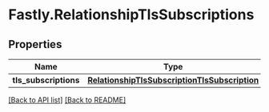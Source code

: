 # Fastly.RelationshipTlsSubscriptions

## Properties

Name | Type | Description | Notes
------------ | ------------- | ------------- | -------------
**tls_subscriptions** | [**RelationshipTlsSubscriptionTlsSubscription**](RelationshipTlsSubscriptionTlsSubscription.md) |  | [optional] 


[[Back to API list]](../../README.md#endpoints) [[Back to README]](../../README.md)
